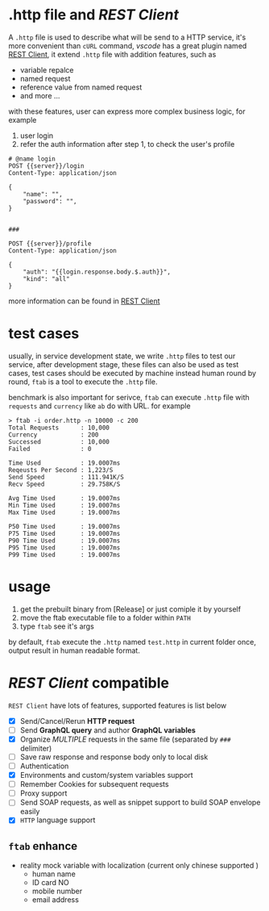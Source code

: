 
# .http file and *REST Client*

A `.http` file is used to describe what will be send to a HTTP service, it's more convenient than `cURL` command, *vscode* has a great plugin named [REST Client](https://marketplace.visualstudio.com/items?itemName=humao.rest-client), it extend `.http` file with addition features, such as

- variable repalce
- named request
- reference value from named request
- and more ...

with these features, user can express more complex business logic, for example

1. user login
2. refer the auth information after step 1, to check the user's profile

```http
# @name login
POST {{server}}/login
Content-Type: application/json

{
    "name": "",
    "password": "",
}


###

POST {{server}}/profile
Content-Type: application/json

{
    "auth": "{{login.response.body.$.auth}}",
    "kind": "all"
}
```

more information can be found in [REST Client](https://marketplace.visualstudio.com/items?itemName=humao.rest-client)


# test cases

usually, in service development state, we write `.http` files to test our service, after development stage, these files can also be used as test cases, test cases should be executed by machine instead human round by round,  `ftab` is a tool to execute the `.http` file.

benchmark is also important for serivce, `ftab` can execute `.http` file with `requests` and `currency` like `ab` do with URL. for example

```
> ftab -i order.http -n 10000 -c 200
Total Requests      : 10,000
Currency            : 200
Successed           : 10,000
Failed              : 0

Time Used           : 19.0007ms
Reqeusts Per Second : 1,223/S
Send Speed          : 111.941K/S
Recv Speed          : 29.758K/S

Avg Time Used       : 19.0007ms
Min Time Used       : 19.0007ms
Max Time Used       : 19.0007ms

P50 Time Used       : 19.0007ms
P75 Time Used       : 19.0007ms
P90 Time Used       : 19.0007ms
P95 Time Used       : 19.0007ms
P99 Time Used       : 19.0007ms
```

# usage

1. get the prebuilt binary from [Release] or just comiple it by yourself
2. move the ftab executable file to a folder within `PATH`
3. type `ftab` see it's args

by default, `ftab` execute the `.http` named `test.http` in current folder once, output result in human readable format.


# *REST Client* compatible

`REST Client` have lots of features, supported features is list below

* [x] Send/Cancel/Rerun __HTTP request__ 
* [ ] Send __GraphQL query__ and author __GraphQL variables__ 
* [x] Organize _MULTIPLE_ requests in the same file (separated by `###` delimiter)
* [ ] Save raw response and response body only to local disk
* [ ] Authentication 
* [x] Environments and custom/system variables support
* [ ] Remember Cookies for subsequent requests
* [ ] Proxy support
* [ ] Send SOAP requests, as well as snippet support to build SOAP envelope easily
* [x] `HTTP` language support

## `ftab` enhance

- reality mock variable with localization (current only chinese supported )
    - human name
    - ID card NO
    - mobile number
    - email address